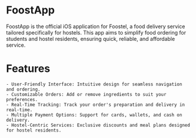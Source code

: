 # FoostApp
FoostApp is the official iOS application for Foostel, a food delivery service tailored specifically for hostels. This app aims to simplify food ordering for students and hostel residents, ensuring quick, reliable, and affordable service.

# Features

    - User-Friendly Interface: Intuitive design for seamless navigation and ordering.
    - Customizable Orders: Add or remove ingredients to suit your preferences.
    - Real-Time Tracking: Track your order's preparation and delivery in real-time.
    - Multiple Payment Options: Support for cards, wallets, and cash on delivery.
    - Hostel-Centric Services: Exclusive discounts and meal plans designed for hostel residents.
